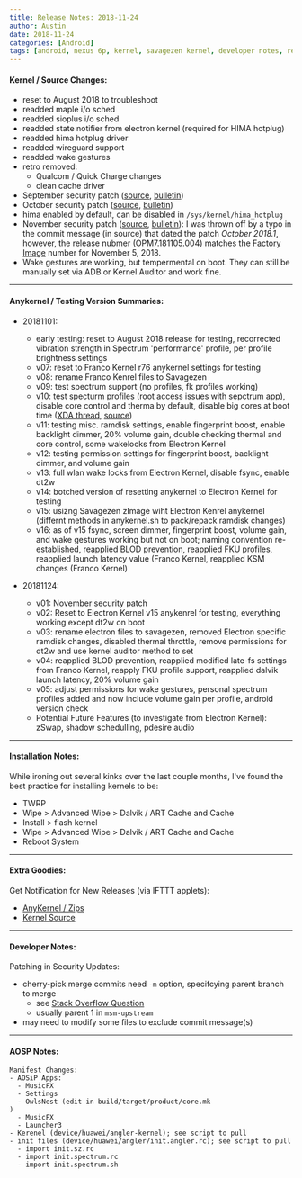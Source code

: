```yaml
---
title: Release Notes: 2018-11-24
author: Austin
date: 2018-11-24
categories: [Android]
tags: [android, nexus 6p, kernel, savagezen kernel, developer notes, release notes]
---
```


#### Kernel / Source Changes:
- reset to August 2018 to troubleshoot
- readded maple i/o sched
- readded sioplus i/o sched
- readded state notifier from electron kernel (required for HIMA hotplug)
- readded hima hotplug driver
- readded wireguard support
- readded wake gestures
- retro removed:
  - Qualcom / Quick Charge changes
  - clean cache driver
- September security patch ([source](https://android.googlesource.com/kernel/msm/+/android-8.1.0_r0.101), [bulletin](https://source.android.com/security/bulletin/2018-09-01.html))
- October security patch ([source](https://android.googlesource.com/kernel/msm/+/android-8.1.0_r0.111), [bulletin](https://source.android.com/security/bulletin/2018-10-01.html))
- hima enabled by default, can be disabled in ```/sys/kernel/hima_hotplug```
- November security patch ([source](https://android.googlesource.com/kernel/msm/+/android-8.1.0_r0.116), [bulletin](https://source.android.com/security/bulletin/2018-11-01.html)):  I was thrown off by a typo in the commit message (in source) that dated the patch *October 2018.1*, however, the release nubmer (OPM7.181105.004) matches the [Factory Image](https://developers.google.com/android/ota#angler) number for November 5, 2018.
- Wake gestures are working, but tempermental on boot.  They can still be manually set via ADB or Kernel Auditor and work fine.

---

#### Anykernel / Testing Version Summaries:

- 20181101:
  - early testing:  reset to August 2018 release for testing, recorrected vibration strength in Spectrum 'performance' profile, per profile brightness settings
  - v07:  reset to Franco Kernel r76 anykernel settings for testing
  - v08:  rename Franco Kenrel files to Savagezen
  - v09:  test spectrum support (no profiles, fk profiles working)
  - v10:  test specturm profiles (root access issues with sepctrum app), disable core control and therma by default, disable big cores at boot time ([XDA thread](https://forum.xda-developers.com/nexus-6p/general/guide-fix-nexus-6p-bootloop-death-blod-t3640279), [source](https://github.com/xcnathan32/4-core-Android-O/commit/d8bb98991d206f3547b4c23618f272a1eddd0b4b))
  - v11:  testing misc. ramdisk settings, enable fingerprint boost, enable backlight dimmer, 20% volume gain, double checking thermal and core control, some wakelocks from Electron Kernel
  - v12:  testing permission settings for fingerprint boost, backlight dimmer, and volume gain
  - v13:  full wlan wake locks from Electron Kernel, disable fsync, enable dt2w
  - v14:  botched version of resetting anykernel to Electron Kernel for testing
  - v15:  usizng Savagezen zImage wiht Electron Kenrel anykernel (differnt methods in anykernel.sh to pack/repack ramdisk changes)
  - v16:  as of v15 fsync, screen dimmer, fingerprint boost, volume gain, and wake gestures working but not on boot; naming convention re-established, reapplied BLOD prevention, reapplied FKU profiles, reapplied launch latency value (Franco Kernel, reapplied KSM changes (Franco Kernel)

- 20181124:
  - v01:  November security patch
  - v02:  Reset to Electron Kernel v15 anykenrel for testing, everything working except dt2w on boot
  - v03:  rename electron files to savagezen, removed Electron specific ramdisk changes, disabled thermal throttle, remove permissions for dt2w and use kernel auditor method to set
  - v04:  reapplied BLOD prevention, reapplied modified late-fs settings from Franco Kernel, reapply FKU profile support, reapplied dalvik launch latency, 20% volume gain
  - v05:  adjust permissions for wake gestures, personal spectrum profiles added and now include volume gain per profile, android version check
  - Potential Future Features (to investigate from Electron Kernel):  zSwap, shadow schedulling, pdesire audio

---

#### Installation Notes:

While ironing out several kinks over the last couple months, I've found the best practice for installing kernels to be:

- TWRP
- Wipe > Advanced Wipe > Dalvik / ART Cache and Cache
- Install > flash kernel
- Wipe > Advanced Wipe > Dalvik / ART Cache and Cache
- Reboot System

---

#### Extra Goodies:

Get Notification for New Releases (via IFTTT applets):

- [AnyKernel / Zips](https://ifttt.com/applets/89220209d-if-new-zip-for-savagezen-s-angler-kernel-then-send-a-notification-from-the-ifttt-app)
- [Kernel Source](https://ifttt.com/applets/89220393d-if-new-release-from-savagezen-s-angler-kernel-source-then-send-a-notification-from-the-ifttt-app)

---

#### Developer Notes:

Patching in Security Updates:

- cherry-pick merge commits need ```-m``` option, specifcying parent branch to merge
  - see [Stack Overflow Question](https://stackoverflow.com/questions/9229301/git-cherry-pick-says-38c74d-is-a-merge-but-no-m-option-was-given)
  - usually parent 1 in ```msm-upstream```
- may need to modify some files to exclude commit message(s)

---

#### AOSP Notes:

```
Manifest Changes:
- AOSiP Apps:
  - MusicFX
  - Settings
  - OwlsNest (edit in build/target/product/core.mk
)
  - MusicFX
  - Launcher3
- Kerenel (device/huawei/angler-kernel); see script to pull
- init files (device/huawei/angler/init.angler.rc); see script to pull
  - import init.sz.rc
  - import init.spectrum.rc
  - import init.spectrum.sh
```
